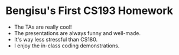 # Bengisu's First CS193 Homework 

- The TAs are really cool!
- The presentations are always funny and well-made.
- It's way less stressful than CS180.
- I enjoy the in-class coding demonstrations.
